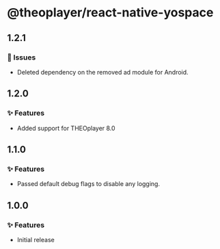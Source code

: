# @theoplayer/react-native-yospace

## 1.2.1

### 🐛 Issues

- Deleted dependency on the removed ad module for Android.

## 1.2.0

### ✨ Features

- Added support for THEOplayer 8.0

## 1.1.0

### ✨ Features

- Passed default debug flags to disable any logging.

## 1.0.0

### ✨ Features

- Initial release

